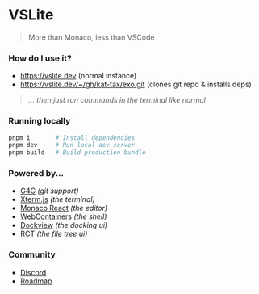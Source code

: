 # VSLite

> More than Monaco, less than VSCode

### How do I use it?

- https://vslite.dev (normal instance)
- https://vslite.dev/~/gh/kat-tax/exo.git (clones git repo & installs deps)

> *... then just run commands in the terminal like normal*

### Running locally

```sh
pnpm i       # Install dependencies
pnpm dev     # Run local dev server
pnpm build   # Build production bundle
```

### Powered by...

- [G4C](https://gitlab.com/vblip/g4c) _(git support)_
- [Xterm.js](https://xtermjs.org) _(the terminal)_
- [Monaco React](https://monaco-react.surenatoyan.com) _(the editor)_
- [WebContainers](https://webcontainers.io) _(the shell)_
- [Dockview](https://dockview.dev) _(the docking ui)_
- [RCT](https://rct.lukasbach.com) _(the file tree ui)_

### Community

- [Discord](https://discord.gg/ty2CstRYZ6)
- [Roadmap](./ROADMAP.md)
